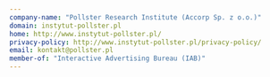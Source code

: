 ```yaml
---
company-name: "Pollster Research Institute (Accorp Sp. z o.o.)"
domain: instytut-pollster.pl
home: http://www.instytut-pollster.pl/
privacy-policy: http://www.instytut-pollster.pl/privacy-policy/
email: kontakt@pollster.pl
member-of: "Interactive Advertising Bureau (IAB)"
---
```




